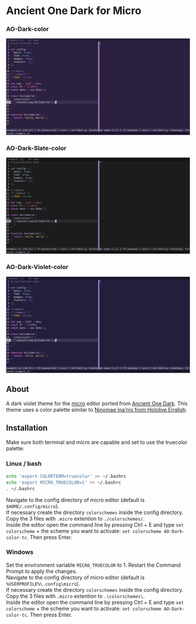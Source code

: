 # Ancient One Dark for Micro

### AO-Dark-color  
![example1.png](./.github/AO-Dark-color-theme.png)  

### AO-Dark-Slate-color  
![example1.png](./.github/AO-Dark-Slate-color-theme.png)  

### AO-Dark-Violet-color  
![example1.png](./.github/AO-Dark-Violet-color-theme.png)  


## About

A dark violet theme for the [micro](https://micro-editor.github.io/) editor ported from [Ancient One Dark](https://marketplace.visualstudio.com/items?itemName=uetchy.ancient-one-dark).
This theme uses a color palette similar to [Ninomae Ina'nis from Hololive English](https://hololive.hololivepro.com/talents/ninomae-inanis/).

## Installation

Make sure both terminal and micro are capable and set to use the truecolor palette:

### Linux / bash

```bash
echo 'export COLORTERM=truecolor' >> ~/.bashrc
echo 'export MICRO_TRUECOLOR=1' >> ~/.bashrc
. ~/.bashrc
```

Navigate to the config directory of micro editor (default is `$HOME/.config/micro`).  
If necessary create the directory `colorschemes` inside the config directory.  
Copy the 3 files with `.micro` extention to `./colorschemes/`.  
Inside the editor open the command line by pressing Ctrl + E and type `set colorscheme` + the scheme you want to activate: `set colorscheme AO-Dark-color-tc`. Then press Enter.  

### Windows

Set the environment variable `MICRO_TRUECOLOR` to 1. Restart the Command Prompt to apply the changes.  
Navigate to the config directory of micro editor (default is `%USERPROFILE%\.config\micro`).  
If necessary create the directory `colorschemes` inside the config directory.  
Copy the 3 files with `.micro` extention to `.\colorschemes\`.  
Inside the editor open the command line by pressing Ctrl + E and type `set colorscheme` + the scheme you want to activate: `set colorscheme AO-Dark-color-tc`. Then press Enter.  
